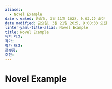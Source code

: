 ```yaml
---
aliases:
  - Novel Example
date created: 금요일, 3월 21일 2025, 9:03:25 오전
date modified: 금요일, 3월 21일 2025, 9:08:33 오전
linter-yaml-title-alias: Novel Example
title: Novel Example
독자 태그: 
작가: 
작가 태그: 
플랫폼: 
추천:
---
```


# Novel Example
